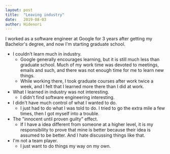 ```yaml
---
layout: post
title:  "Leaving industry"
date:   2019-08-03
author: Hidenori
---
```


I worked as a software engineer at Google for 3 years after getting my Bachelor's degree, and now I'm starting graduate school.

* I couldn't learn much in industry.
    * Google generally encourages learning, but it is still much less than graduate school.
      Much of my work time was devoted to meetings, emails and such, and there was not enough time for me to learn new things.
    * While working there, I took graduate courses after work twice a week, and I felt that I learned more there than I did at work.
* What I learned in industry was not interesting.
    * I didn't find software engineering interesting.
* I didn't have much control of what I wanted to do.
    * I just had to do what I was told to do.
      I tried to go the extra mile a few times, then I got myself into a trouble.
* The "innocent until proven guilty" effect.
    * If I have a idea different from someone at a higher level, it is my responsibility to prove that mine is better because their idea is assumed to be better.
      And I hate discussing things like that.
* I'm not a team player.
    * I just want to do things my way on my own.
